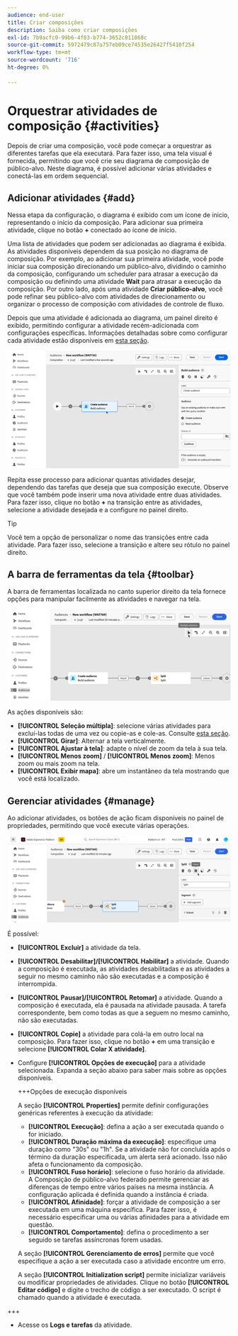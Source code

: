 ```yaml
---
audience: end-user
title: Criar composições
description: Saiba como criar composições
exl-id: 7b9acfc0-99b6-4f83-b774-3652c811868c
source-git-commit: 5972479c87a757eb09ce74535e26427f5410f254
workflow-type: tm+mt
source-wordcount: '716'
ht-degree: 0%

---
```


# Orquestrar atividades de composição {#activities}

Depois de criar uma composição, você pode começar a orquestrar as diferentes tarefas que ela executará. Para fazer isso, uma tela visual é fornecida, permitindo que você crie seu diagrama de composição de público-alvo. Neste diagrama, é possível adicionar várias atividades e conectá-las em ordem sequencial.

## Adicionar atividades {#add}

Nessa etapa da configuração, o diagrama é exibido com um ícone de início, representando o início da composição. Para adicionar sua primeira atividade, clique no botão **+** conectado ao ícone de início.

Uma lista de atividades que podem ser adicionadas ao diagrama é exibida. As atividades disponíveis dependem da sua posição no diagrama de composição. Por exemplo, ao adicionar sua primeira atividade, você pode iniciar sua composição direcionando um público-alvo, dividindo o caminho da composição, configurando um scheduler para atrasar a execução da composição ou definindo uma atividade **Wait** para atrasar a execução da composição. Por outro lado, após uma atividade **Criar público-alvo**, você pode refinar seu público-alvo com atividades de direcionamento ou organizar o processo de composição com atividades de controle de fluxo.

Depois que uma atividade é adicionada ao diagrama, um painel direito é exibido, permitindo configurar a atividade recém-adicionada com configurações específicas. Informações detalhadas sobre como configurar cada atividade estão disponíveis em [esta seção](activities/about-activities.md).

![](assets/composition-create-add.png)

Repita esse processo para adicionar quantas atividades desejar, dependendo das tarefas que deseja que sua composição execute. Observe que você também pode inserir uma nova atividade entre duas atividades. Para fazer isso, clique no botão **+** na transição entre as atividades, selecione a atividade desejada e a configure no painel direito.

>[!TIP]
>
>Você tem a opção de personalizar o nome das transições entre cada atividade. Para fazer isso, selecione a transição e altere seu rótulo no painel direito.

## A barra de ferramentas da tela {#toolbar}

A barra de ferramentas localizada no canto superior direito da tela fornece opções para manipular facilmente as atividades e navegar na tela.

![](assets/canvas-toolbar.png)

As ações disponíveis são:

* **[!UICONTROL Seleção múltipla]**: selecione várias atividades para excluí-las todas de uma vez ou copie-as e cole-as. Consulte [esta seção](#copy).
* **[!UICONTROL Girar]**: Alternar a tela verticalmente.
* **[!UICONTROL Ajustar à tela]**: adapte o nível de zoom da tela à sua tela.
* **[!UICONTROL Menos zoom]** / **[!UICONTROL Menos zoom]**: Menos zoom ou mais zoom na tela.
* **[!UICONTROL Exibir mapa]**: abre um instantâneo da tela mostrando que você está localizado.

## Gerenciar atividades {#manage}

Ao adicionar atividades, os botões de ação ficam disponíveis no painel de propriedades, permitindo que você execute várias operações.

![](assets/activity-actions.png)

É possível:

* **[!UICONTROL Excluir]** a atividade da tela.
* **[!UICONTROL Desabilitar]/[!UICONTROL Habilitar]** a atividade. Quando a composição é executada, as atividades desabilitadas e as atividades a seguir no mesmo caminho não são executadas e a composição é interrompida.
* **[!UICONTROL Pausar]/[!UICONTROL Retomar]** a atividade. Quando a composição é executada, ela é pausada na atividade pausada. A tarefa correspondente, bem como todas as que a seguem no mesmo caminho, não são executadas.
* **[!UICONTROL Copie]** a atividade para colá-la em outro local na composição. Para fazer isso, clique no botão **+** em uma transição e selecione **[!UICONTROL Colar X atividade]**. <!-- cannot copy multiple activities ? cannot paste in another composition?-->
* Configure **[!UICONTROL Opções de execução]** para a atividade selecionada. Expanda a seção abaixo para saber mais sobre as opções disponíveis.

  +++Opções de execução disponíveis

  A seção **[!UICONTROL Properties]** permite definir configurações genéricas referentes à execução da atividade:

   * **[!UICONTROL Execução]**: defina a ação a ser executada quando o for iniciado.
   * **[!UICONTROL Duração máxima da execução]**: especifique uma duração como &quot;30s&quot; ou &quot;1h&quot;. Se a atividade não for concluída após o término da duração especificada, um alerta será acionado. Isso não afeta o funcionamento da composição.
   * **[!UICONTROL Fuso horário]**: selecione o fuso horário da atividade. A Composição de público-alvo federado permite gerenciar as diferenças de tempo entre vários países na mesma instância. A configuração aplicada é definida quando a instância é criada.
   * **[!UICONTROL Afinidade]**: forçar a atividade de composição a ser executada em uma máquina específica. Para fazer isso, é necessário especificar uma ou várias afinidades para a atividade em questão.
   * **[!UICONTROL Comportamento]**: defina o procedimento a ser seguido se tarefas assíncronas forem usadas.

  A seção **[!UICONTROL Gerenciamento de erros]** permite que você especifique a ação a ser executada caso a atividade encontre um erro.

  A seção **[!UICONTROL Initialization script]** permite inicializar variáveis ou modificar propriedades de atividades. Clique no botão **[!UICONTROL Editar código]** e digite o trecho de código a ser executado. O script é chamado quando a atividade é executada.

+++

* Acesse os **Logs e tarefas** da atividade.
